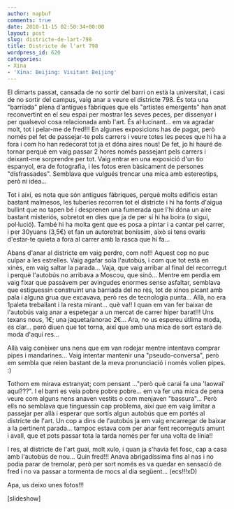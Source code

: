 ```yaml
---
author: napbuf
comments: true
date: 2010-11-15 02:50:34+00:00
layout: post
slug: districte-de-lart-798
title: Districte de l'art 798
wordpress_id: 620
categories:
- Xina
- 'Xina: Beijing: Visitant Beijing'
---
```


El dimarts passat, cansada de no sortir del barri on està la universitat, i casi de no sortir del campus, vaig anar a veure el districte 798. És tota una "barriada" plena d'antigues fàbriques que els "artistes emergents" han anat reconvertint en el seu espai per mostrar les seves peces, per dissenyar i per qualsevol cosa relacionada amb l'art. És al·lucinant... em va agradar molt, tot i pelar-me de fred!!! En algunes exposicions has de pagar, però només pel fet de passejar-te pels carrers i veure totes les peces que hi ha a fora i com ho han redecorat tot ja et dóna aires nous! De fet, jo hi hauré de tornar perquè em vaig passar 2 hores només passejant pels carrers i deixant-me sorprendre per tot. Vaig entrar en una exposició d'un tio espanyol, era de fotografia, i les fotos eren bàsicament de persones "disfrassades". Semblava que vulgués trencar una mica amb estereotips, però ni idea...

Tot i així, es nota que són antigues fàbriques, perquè molts edificis estan bastant malmesos, les tuberies recorren tot el districte i hi ha fonts d'aigua bullint que no tapen bé i desprenen una fumerada que l'hi dóna un aire bastant misteriós, sobretot en dies que ja de per sí hi ha boira (o sigui, pol·lució). També hi ha molta gent que es posa a pintar i a cantar pel carrer, i per 30yuans (3,5€) et fan un autoretrat boníssim, això si tens ovaris d'estar-te quieta a fora al carrer amb la rasca que hi fa...

Abans d'anar al districte em vaig perdre, com no!!! Aquest cop no puc culpar a les estrelles. Vaig agafar sola l'autobús, i com que tot està en xinès, em vaig saltar la parada... Vaja, que vaig arribar al final del recorregut i perquè l'autobús no arribava a Moscou, que sinó... Mentre em perdia em vaig fixar que passàvem per avingudes enormes sense asfaltar, semblava que estiguessin construint una barriada del no res, tot de xinos picant amb pala i alguna grua que excavava, però res de tecnologia punta... Allà, no era 1paleta treballant i la resta mirant... què va!! I quan em van fer baixar de l'autobús vaig anar a espetegar a un mercat de carrer hiper barat!!! Uns texans nous, 1€; una jaqueta/anorac 2€... Ara, no us espereu útlima moda, es clar... però diuen que tot torna, així que amb una mica de sort estarà de moda d'aquí res...

Allà vaig conèixer uns nens que em van rodejar mentre intentava comprar pipes i mandarines... Vaig intentar mantenir una "pseudo-conversa", però em sembla que reien bastant de la meva pronunciació i només volien pipes. :)

Tothom em mirava estranyat; com pensant ..."però què carai fa una 'laowai' aquí???". I el barri es veia pobre pobre pobre... em va fer una mica de pena veure com alguns nens anaven vestits o com menjaven "bassura"... Però ells no semblava que tinguessin cap problema, així que em vaig limitar a passejar per allà i esperar que sortís algun autobús que em portés al districte de l'art. Un cop a dins de l'autobús ja em vaig encarregar de baixar a la pertinent parada... tampoc estava com per anar fent recorreguts amunt i avall, que et pots passar tota la tarda només per fer una volta de línia!!

I res, al districte de l'art guai, molt xulo, i quan ja s'havia fet fosc, cap a casa amb l'autobús de nou... Quin fred!!! Anava abrigadíssima fins al nas i no podia parar de tremolar, però per sort només es va quedar en sensació de fred i no va passar a tormenta de mocs al dia següent... (ecs!!!xD)

Apa, us deixo unes fotos!!!

[slideshow]
